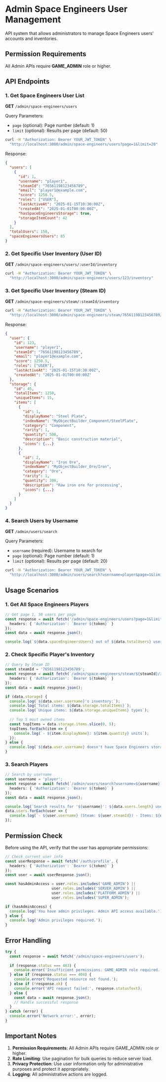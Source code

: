 # Admin Space Engineers User Management

API system that allows administrators to manage Space Engineers users' accounts and inventories.

## Permission Requirements

All Admin APIs require **GAME_ADMIN** role or higher.

## API Endpoints

### 1. Get Space Engineers User List

**GET** `/admin/space-engineers/users`

Query Parameters:
- `page` (optional): Page number (default: 1)
- `limit` (optional): Results per page (default: 50)

```bash
curl -H "Authorization: Bearer YOUR_JWT_TOKEN" \
  "http://localhost:3000/admin/space-engineers/users?page=1&limit=20"
```

Response:
```json
{
  "users": [
    {
      "id": 1,
      "username": "player1",
      "steamId": "76561198123456789",
      "email": "player1@example.com",
      "score": 1250.5,
      "roles": ["USER"],
      "lastActiveAt": "2025-01-15T10:30:00Z",
      "createdAt": "2025-01-01T00:00:00Z",
      "hasSpaceEngineersStorage": true,
      "storageItemCount": 42
    }
  ],
  "totalUsers": 150,
  "spaceEngineersUsers": 85
}
```

### 2. Get Specific User Inventory (User ID)

**GET** `/admin/space-engineers/users/:userId/inventory`

```bash
curl -H "Authorization: Bearer YOUR_JWT_TOKEN" \
  "http://localhost:3000/admin/space-engineers/users/123/inventory"
```

### 3. Get Specific User Inventory (Steam ID)

**GET** `/admin/space-engineers/steam/:steamId/inventory`

```bash
curl -H "Authorization: Bearer YOUR_JWT_TOKEN" \
  "http://localhost:3000/admin/space-engineers/steam/76561198123456789/inventory"
```

Response:
```json
{
  "user": {
    "id": 123,
    "username": "player1",
    "steamId": "76561198123456789",
    "email": "player1@example.com",
    "score": 1250.5,
    "roles": ["USER"],
    "lastActiveAt": "2025-01-15T10:30:00Z",
    "createdAt": "2025-01-01T00:00:00Z"
  },
  "storage": {
    "id": 45,
    "totalItems": 1250,
    "uniqueItems": 15,
    "items": [
      {
        "id": 1,
        "displayName": "Steel Plate",
        "indexName": "MyObjectBuilder_Component/SteelPlate",
        "category": "Component",
        "rarity": 1,
        "quantity": 500,
        "description": "Basic construction material",
        "icons": {...}
      },
      {
        "id": 2,
        "displayName": "Iron Ore",
        "indexName": "MyObjectBuilder_Ore/Iron",
        "category": "Ore",
        "rarity": 1,
        "quantity": 300,
        "description": "Raw iron ore for processing",
        "icons": {...}
      }
    ]
  }
}
```

### 4. Search Users by Username

**GET** `/admin/users/search`

Query Parameters:
- `username` (required): Username to search for
- `page` (optional): Page number (default: 1)
- `limit` (optional): Results per page (default: 20)

```bash
curl -H "Authorization: Bearer YOUR_JWT_TOKEN" \
  "http://localhost:3000/admin/users/search?username=player&page=1&limit=10"
```

## Usage Scenarios

### 1. Get All Space Engineers Players

```typescript
// Get page 1, 50 users per page
const response = await fetch('/admin/space-engineers/users?page=1&limit=50', {
  headers: { 'Authorization': `Bearer ${token}` }
});
const data = await response.json();

console.log(`${data.spaceEngineersUsers} out of ${data.totalUsers} users are playing Space Engineers`);
```

### 2. Check Specific Player's Inventory

```typescript
// Query by Steam ID
const steamId = '76561198123456789';
const response = await fetch(`/admin/space-engineers/steam/${steamId}/inventory`, {
  headers: { 'Authorization': `Bearer ${token}` }
});
const data = await response.json();

if (data.storage) {
  console.log(`${data.user.username}'s inventory:`);
  console.log(`Total items: ${data.storage.totalItems}`);
  console.log(`Unique items: ${data.storage.uniqueItems} types`);
  
  // Top 5 most owned items
  const topItems = data.storage.items.slice(0, 5);
  topItems.forEach(item => {
    console.log(`- ${item.displayName}: ${item.quantity} units`);
  });
} else {
  console.log(`${data.user.username} doesn't have Space Engineers storage yet.`);
}
```

### 3. Search Players

```typescript
// Search by username
const username = 'player';
const response = await fetch(`/admin/users/search?username=${username}`, {
  headers: { 'Authorization': `Bearer ${token}` }
});
const data = await response.json();

console.log(`Search results for '${username}': ${data.users.length} users`);
data.users.forEach(user => {
  console.log(`- ${user.username} (Steam: ${user.steamId}) - Items: ${user.storageItemCount}`);
});
```

## Permission Check

Before using the API, verify that the user has appropriate permissions:

```typescript
// Check current user info
const userResponse = await fetch('/auth/profile', {
  headers: { 'Authorization': `Bearer ${token}` }
});
const user = await userResponse.json();

const hasAdminAccess = user.roles.includes('GAME_ADMIN') || 
                     user.roles.includes('SERVER_ADMIN') || 
                     user.roles.includes('PLATFORM_ADMIN') || 
                     user.roles.includes('SUPER_ADMIN');

if (hasAdminAccess) {
  console.log('You have admin privileges. Admin API access available.');
} else {
  console.log('Admin privileges required.');
}
```

## Error Handling

```typescript
try {
  const response = await fetch('/admin/space-engineers/users');
  
  if (response.status === 403) {
    console.error('Insufficient permissions. GAME_ADMIN role required.');
  } else if (response.status === 404) {
    console.error('Requested resource not found.');
  } else if (!response.ok) {
    console.error('API request failed:', response.statusText);
  } else {
    const data = await response.json();
    // Handle successful response
  }
} catch (error) {
  console.error('Network error:', error);
}
```

## Important Notes

1. **Permission Requirements**: All Admin APIs require GAME_ADMIN role or higher.
2. **Rate Limiting**: Use pagination for bulk queries to reduce server load.
3. **Privacy Protection**: Use user information only for administrative purposes and protect it appropriately.
4. **Logging**: All administrative actions are logged.
